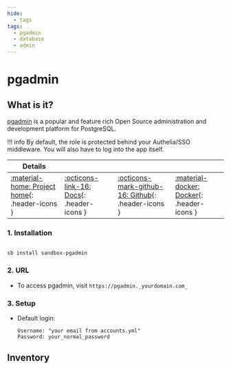 ```yaml
---
hide:
  - tags
tags:
  - pgadmin
  - database
  - admin
---
```


# pgadmin

## What is it?

[pgadmin](https://www.pgadmin.org/) is a popular and feature rich Open Source administration and development platform for PostgreSQL.

!!! info
    By default, the role is protected behind your Authelia/SSO middleware. You will also have to log into the app itself.

| Details     |             |             |             |
|-------------|-------------|-------------|-------------|
| [:material-home: Project home](https://www.pgadmin.org/){: .header-icons } | [:octicons-link-16: Docs](https://www.pgadmin.org/docs/pgadmin4/6.14/getting_started.html){: .header-icons } | [:octicons-mark-github-16: Github](https://github.com/pgadmin-org/pgadmin4){: .header-icons } | [:material-docker: Docker](https://hub.docker.com/r/dpage/pgadmin4/){: .header-icons }|

### 1. Installation

``` shell

sb install sandbox-pgadmin

```

### 2. URL

- To access pgadmin, visit `https://pgadmin._yourdomain.com_`

### 3. Setup

- Default login:

  ``` { .yaml}
  Username: "your email from accounts.yml"
  Password: your_normal_password
  ```

## Inventory
<!-- BEGIN SALTBOX MANAGED VARIABLES SECTION -->
<!-- END SALTBOX MANAGED VARIABLES SECTION -->
